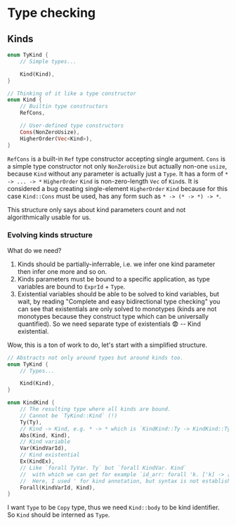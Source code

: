 # Type checking



## Kinds

```rust
enum TyKind {
    // Simple types...

    Kind(Kind),
}

// Thinking of it like a type constructor
enum Kind {
    // Builtin type constructors
    RefCons,

    // User-defined type constructors
    Cons(NonZeroUsize),
    HigherOrder(Vec<Kind>),
}
```

`RefCons` is a built-in `Ref` type constructor accepting single argument.
`Cons` is a simple type constructor not only `NonZeroUsize` but actually non-one `usize`, because `Kind` without any parameter is actually just a `Type`. It has a form of `* -> ... -> *`
`HigherOrder` `Kind` is non-zero-length `Vec` of `Kind`s. It is considered a bug creating single-element `HigherOrder` `Kind` because for this case `Kind::Cons` must be used, has any form such as `* -> (* -> *) -> *`.

This structure only says about kind parameters count and not algorithmically usable for us.

### Evolving kinds structure

What do we need?
1. Kinds should be partially-inferrable, i.e. we infer one kind parameter then infer one more and so on.
2. Kinds parameters must be bound to a specific application, as type variables are bound to `ExprId` + `Type`.
3. Existential variables should be able to be solved to kind variables, but wait, by reading "Complete and easy bidirectional type checking" you can see that existentials are only solved to monotypes (kinds are not monotypes because they construct type which can be universally quantified). So we need separate type of existentials 😨 -- Kind existential.

Wow, this is a ton of work to do, let's start with a simplified structure.
```rust
// Abstracts not only around types but around kinds too.
enum TyKind {
    // Types...

    Kind(Kind),
}

enum KindKind {
    // The resulting type where all kinds are bound.
    // Cannot be `TyKind::Kind` (!)
    Ty(Ty),
    // Kind -> Kind, e.g. * -> * which is `KindKind::Ty -> KindKind::Ty`
    Abs(Kind, Kind),
    // Kind variable
    Var(KindVarId),
    // Kind existential
    Ex(KindEx),
    // Like `forall TyVar. Ty` but `forall KindVar. Kind`
    //  with which we can get for example `id_arr: forall 'k. ['k] -> ['k]`.
    //  Here, I used ' for kind annotation, but syntax is not established yet.
    Forall(KindVarId, Kind),
}
```

I want `Type` to be `Copy` type, thus we need `Kind::body` to be kind identifier. So `Kind` should be interned as `Type`.
